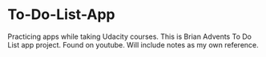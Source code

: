 # To-Do-List-App
Practicing apps while taking Udacity courses. This is Brian Advents To Do List app project. Found on youtube. Will include notes as my own reference.
